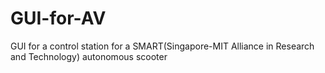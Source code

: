 # GUI-for-AV
GUI for a control station for a SMART(Singapore-MIT Alliance in Research and Technology) autonomous scooter 

